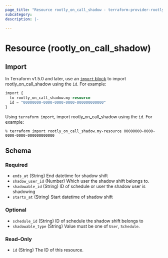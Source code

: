 ```yaml
---
page_title: "Resource rootly_on_call_shadow - terraform-provider-rootly"
subcategory:
description: |-
    
---
```


# Resource (rootly_on_call_shadow)





## Import

In Terraform v1.5.0 and later, use an [`import` block](https://developer.hashicorp.com/terraform/language/import) to import rootly_on_call_shadow using the `id`. For example:

```terraform
import {
  to rootly_on_call_shadow.my-resource
  id = "00000000-0000-0000-0000-000000000000"
}
```

Using `terraform import`, import rootly_on_call_shadow using the `id`. For example:

```console
% terraform import rootly_on_call_shadow.my-resource 00000000-0000-0000-0000-000000000000
```

<!-- schema generated by tfplugindocs -->
## Schema

### Required

- `ends_at` (String) End datetime for shadow shift
- `shadow_user_id` (Number) Which user the shadow shift belongs to.
- `shadowable_id` (String) ID of schedule or user the shadow user is shadowing
- `starts_at` (String) Start datetime of shadow shift

### Optional

- `schedule_id` (String) ID of schedule the shadow shift belongs to
- `shadowable_type` (String) Value must be one of `User`, `Schedule`.

### Read-Only

- `id` (String) The ID of this resource.
